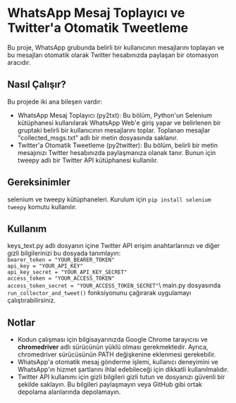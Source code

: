 # WhatsApp Mesaj Toplayıcı ve Twitter'a Otomatik Tweetleme

Bu proje, WhatsApp grubunda belirli bir kullanıcının mesajlarını toplayan ve bu mesajları otomatik olarak Twitter hesabınızda paylaşan bir otomasyon aracıdır.

## Nasıl Çalışır?
Bu projede iki ana bileşen vardır:

- WhatsApp Mesaj Toplayıcı (py2txt): Bu bölüm, Python'un Selenium kütüphanesi kullanılarak WhatsApp Web'e giriş yapar ve belirlenen bir gruptaki belirli bir kullanıcının mesajlarını toplar. Toplanan mesajlar "collected_msgs.txt" adlı bir metin dosyasında saklanır.
- Twitter'a Otomatik Tweetleme (py2twitter): Bu bölüm, belirli bir metin mesajınızı Twitter hesabınızda paylaşmanıza olanak tanır. Bunun için tweepy adlı bir Twitter API kütüphanesi kullanılır.
  

## Gereksinimler

selenium ve tweepy kütüphaneleri. 
Kurulum için `pip install selenium tweepy` komutu kullanılır.

## Kullanım
keys_text.py adlı dosyanın içine Twitter API erişim anahtarlarınızı ve diğer gizli bilgilerinizi bu dosyada tanımlayın:\
`bearer_token = "YOUR_BEARER_TOKEN"`\
`api_key = "YOUR_API_KEY"`\
`api_key_secret = "YOUR_API_KEY_SECRET"`\
`access_token = "YOUR_ACCESS_TOKEN"`\
`access_token_secret = "YOUR_ACCESS_TOKEN_SECRET"`\ 
main.py dosyasında `run_collector_and_tweet()` fonksiyonunu çağırarak uygulamayı çalıştırabilirsiniz.

## Notlar
- Kodun çalışması için bilgisayarınızda Google Chrome tarayıcısı ve **chromedriver** adlı sürücünün yüklü olması gerekmektedir. Ayrıca, chromedriver sürücüsünün PATH değişkenine eklenmesi gerekebilir.
- WhatsApp'a otomatik mesaj gönderme işlemi, kullanıcı deneyimini ve WhatsApp'ın hizmet şartlarını ihlal edebileceği için dikkatli kullanılmalıdır.
- Twitter API kullanımı için gizli bilgileri gizli tutun ve dosyanızı güvenli bir şekilde saklayın. Bu bilgileri paylaşmayın veya GitHub gibi ortak depolama alanlarında depolamayın.
